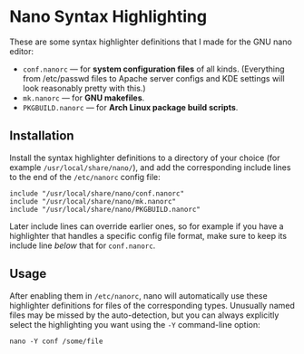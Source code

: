 Nano Syntax Highlighting
========================

These are some syntax highlighter definitions that I made for the GNU nano editor:

- `conf.nanorc` — for **system configuration files** of all kinds. (Everything from /etc/passwd files to Apache server configs and KDE settings will look reasonably pretty with this.)
- `mk.nanorc` — for **GNU makefiles**.
- `PKGBUILD.nanorc` — for **Arch Linux package build scripts**.

## Installation

Install the syntax highlighter definitions to a directory of your choice (for example `/usr/local/share/nano/`), and add the corresponding include lines to the end of the `/etc/nanorc` config file:

    include "/usr/local/share/nano/conf.nanorc"
    include "/usr/local/share/nano/mk.nanorc"
    include "/usr/local/share/nano/PKGBUILD.nanorc"

Later include lines can override earlier ones, so for example if you have a highlighter that handles a specific config file format, make sure to keep its include line *below* that for `conf.nanorc`.

## Usage

After enabling them in `/etc/nanorc`, nano will automatically use these highlighter definitions for files of the corresponding types. Unusually named files may be missed by the auto-detection, but you can always explicitly select the highlighting you want using the `-Y` command-line option:

    nano -Y conf /some/file
